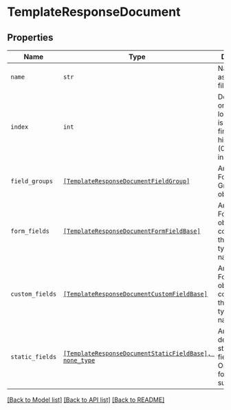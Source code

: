 # TemplateResponseDocument



## Properties
Name | Type | Description | Notes
------------ | ------------- | ------------- | -------------
| `name` | ```str``` |  Name of the associated file.  |  |
| `index` | ```int``` |  Document ordering, the lowest index is displayed first and the highest last (0-based indexing).  |  |
| `field_groups` | [```[TemplateResponseDocumentFieldGroup]```](TemplateResponseDocumentFieldGroup.md) |  An array of Form Field Group objects.  |  |
| `form_fields` | [```[TemplateResponseDocumentFormFieldBase]```](TemplateResponseDocumentFormFieldBase.md) |  An array of Form Field objects containing the name and type of each named field.  |  |
| `custom_fields` | [```[TemplateResponseDocumentCustomFieldBase]```](TemplateResponseDocumentCustomFieldBase.md) |  An array of Form Field objects containing the name and type of each named field.  |  |
| `static_fields` | [```[TemplateResponseDocumentStaticFieldBase], none_type```](TemplateResponseDocumentStaticFieldBase.md) |  An array describing static overlay fields. **NOTE:** Only available for certain subscriptions.  |  |

[[Back to Model list]](../README.md#documentation-for-models) [[Back to API list]](../README.md#documentation-for-api-endpoints) [[Back to README]](../README.md)


